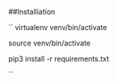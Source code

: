 ##Installiation

``
  virtualenv venv/bin/activate
  
  source venv/bin/activate
  
  pip3 install -r requirements.txt

``
